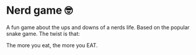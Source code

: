 # Nerd game 🤓

A fun game about the ups and downs of a nerds life. Based on the popular snake game. The twist is that:



The more you eat, the more you EAT.
